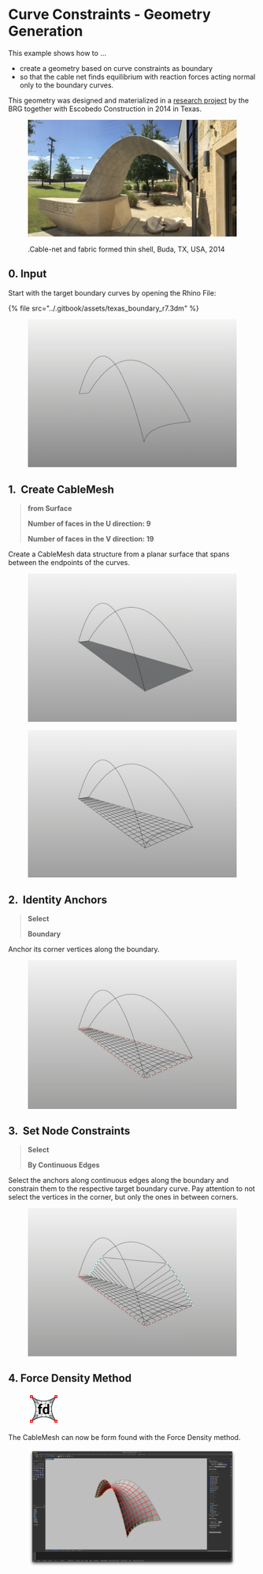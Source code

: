 # Curve Constraints - Geometry Generation

This example shows how to ...

* create a geometry based on curve constraints as boundary
* so that the cable net finds equilibrium with reaction forces acting normal only to the boundary curves.&#x20;

This geometry was designed and materialized in a [research project](https://block.arch.ethz.ch/brg/project/cable-net-fabric-formed-thin-shell-buda-tx-usa) by the BRG together with Escobedo Construction in 2014 in Texas.

<figure><img src="../.gitbook/assets/Screenshot 2025-06-30 at 22.22.25.png" alt=""><figcaption><p>.Cable-net and fabric formed thin shell, Buda, TX, USA, 2014</p></figcaption></figure>

## 0. Input

Start with the target boundary curves by opening the Rhino File:

{% file src="../.gitbook/assets/texas_boundary_r7.3dm" %}

<figure><img src="../.gitbook/assets/Screenshot 2025-06-30 at 22.23.53.png" alt=""><figcaption></figcaption></figure>

## 1. <img src="broken-reference" alt="" data-size="line"> Create CableMesh

> **from Surface**
>
> **Number of faces in the U direction: 9**
>
> **Number of faces in the V direction: 19**

Create a CableMesh data structure from a planar surface that spans between the endpoints of the curves.&#x20;

<figure><img src="../.gitbook/assets/Screenshot 2025-06-30 at 22.24.04.png" alt=""><figcaption></figcaption></figure>

<figure><img src="../.gitbook/assets/Screenshot 2025-06-30 at 22.24.15.png" alt=""><figcaption></figcaption></figure>

## 2. <img src="broken-reference" alt="" data-size="line"> Identity Anchors

> **Select**&#x20;
>
> **Boundary**

Anchor its corner vertices along the boundary.

<figure><img src="../.gitbook/assets/Screenshot 2025-06-30 at 22.24.26.png" alt=""><figcaption></figcaption></figure>

## 3. <img src="broken-reference" alt="" data-size="line"> Set Node Constraints

> **Select**
>
> **By Continuous Edges**

Select the anchors along continuous edges along the boundary and constrain them to the respective target boundary curve. Pay attention to not select the vertices in the corner, but only the ones in between corners.

<figure><img src="../.gitbook/assets/Screenshot 2025-06-30 at 22.24.35.png" alt=""><figcaption></figcaption></figure>

## 4.  Force Density Method

<div align="left"><figure><img src="../../resources/FF_toolbar_buttons/8_FF_fd.svg" alt=""><figcaption></figcaption></figure></div>

The CableMesh can now be form found with the Force Density method.&#x20;

<figure><img src="../.gitbook/assets/Screenshot 2025-07-01 at 16.37.31.png" alt=""><figcaption></figcaption></figure>
